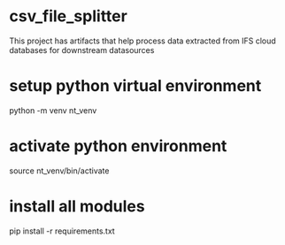 # csv_file_splitter
This project has artifacts that help process data extracted from IFS cloud databases for downstream datasources

# setup python virtual environment
python -m venv nt_venv

# activate python environment
source nt_venv/bin/activate

# install all modules
pip install -r requirements.txt

